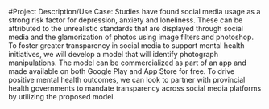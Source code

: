 #Project Description/Use Case:
Studies have found social media usage as a strong risk factor for depression, anxiety and loneliness. These can be attributed to the unrealistic standards that are displayed through social media and the glamorization of photos using image filters and photoshop. To foster greater transparency in social media to support mental health initiatives, we will develop a model that will identify photograph manipulations. The model can be commercialized as part of an app and made available on both Google Play and App Store for free. To drive positive mental health outcomes, we can look to partner with provincial health governments to mandate transparency across social media platforms by utilizing the proposed model. 
